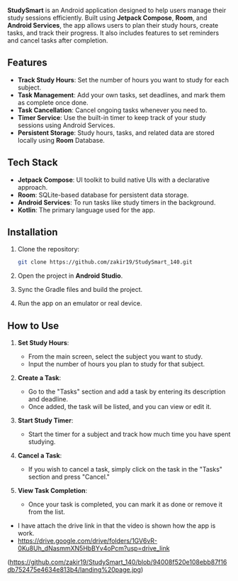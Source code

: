
**StudySmart** is an Android application designed to help users manage their study sessions efficiently. Built using **Jetpack Compose**, **Room**, and **Android Services**, the app allows users to plan their study hours, create tasks, and track their progress. It also includes features to set reminders and cancel tasks after completion.

## Features

- **Track Study Hours**: Set the number of hours you want to study for each subject.
- **Task Management**: Add your own tasks, set deadlines, and mark them as complete once done.
- **Task Cancellation**: Cancel ongoing tasks whenever you need to.
- **Timer Service**: Use the built-in timer to keep track of your study sessions using Android Services.
- **Persistent Storage**: Study hours, tasks, and related data are stored locally using **Room** Database.

## Tech Stack

- **Jetpack Compose**: UI toolkit to build native UIs with a declarative approach.
- **Room**: SQLite-based database for persistent data storage.
- **Android Services**: To run tasks like study timers in the background.
- **Kotlin**: The primary language used for the app.


## Installation

1. Clone the repository:
    ```bash
    git clone https://github.com/zakir19/StudySmart_140.git
    ```

2. Open the project in **Android Studio**.

3. Sync the Gradle files and build the project.

4. Run the app on an emulator or real device.

## How to Use

1. **Set Study Hours**:
    - From the main screen, select the subject you want to study.
    - Input the number of hours you plan to study for that subject.

2. **Create a Task**:
    - Go to the "Tasks" section and add a task by entering its description and deadline.
    - Once added, the task will be listed, and you can view or edit it.

3. **Start Study Timer**:
    - Start the timer for a subject and track how much time you have spent studying.

4. **Cancel a Task**:
    - If you wish to cancel a task, simply click on the task in the "Tasks" section and press "Cancel."

5. **View Task Completion**:
    - Once your task is completed, you can mark it as done or remove it from the list.

- I have attach the drive link in that the video is shown how the app is work. 
- https://drive.google.com/drive/folders/1GV6vR-0Ku8Uh_dNasmmXN5HbBYv4oPcm?usp=drive_link

(https://github.com/zakir19/StudySmart_140/blob/94008f520e108ebb87f16db752475e4634e813b4/landing%20page.jpg)

